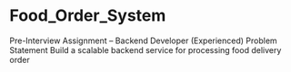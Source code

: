 # Food_Order_System
Pre-Interview Assignment – Backend Developer  (Experienced) Problem Statement Build a scalable backend service for processing food delivery order

